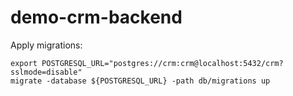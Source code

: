 # demo-crm-backend

Apply migrations:
```shell
export POSTGRESQL_URL="postgres://crm:crm@localhost:5432/crm?sslmode=disable"
migrate -database ${POSTGRESQL_URL} -path db/migrations up
```